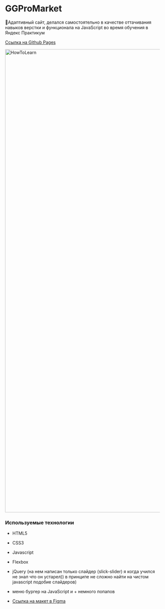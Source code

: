 # GGProMarket

🔨Адаптивный сайт, делался самостоятельно в качестве оттачивания навыков верстки и функционала на JavaScript во время обучения в Яндекс Практикум

[Ссылка на Github Pages](https://mikhailyandex.github.io/promarket/)

<img width="1503" alt="HowToLearn" src="https://user-images.githubusercontent.com/114576286/220314875-fb0e1705-2103-4ea3-b588-0bbe0ca49f68.png">

### Используемые технологии
* HTML5
* CSS3
* Javascript
* Flexbox
* jQuery (на нем написан только слайдер (slick-slider) я когда учился не знал что он устарел)) в принципе не сложно найти на чистом javascript подобие слайдеров)
* меню бургер на JavaScript и + немного попапов

* [Ссылка на макет в Figma](https://www.figma.com/file/ezGT0hJifnkuA704mqLkSF/GGPromarket-(Copy)?node-id=0%3A1&t=5mEMAV2EmYNDdlRe-0)
